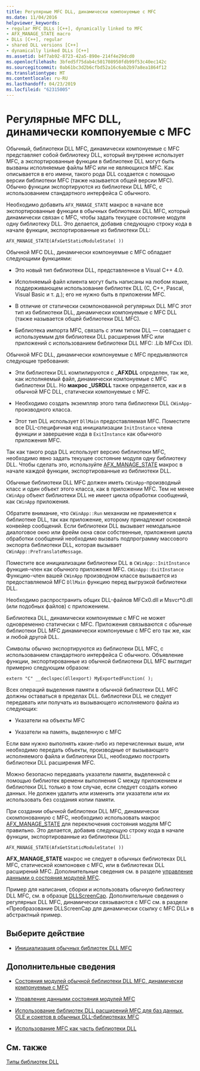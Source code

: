 ```yaml
---
title: Регулярные MFC DLL, динамически компонуемые с MFC
ms.date: 11/04/2016
helpviewer_keywords:
- regular MFC DLLs [C++], dynamically linked to MFC
- AFX_MANAGE_STATE macro
- DLLs [C++], regular
- shared DLL versions [C++]
- dynamically linked DLLs [C++]
ms.assetid: b4f7ab92-8723-42a5-890e-214f4e29dcd0
ms.openlocfilehash: 3bfed5f75dab4c501708950fdb99f53c40ec142c
ms.sourcegitcommit: 0ab61bc3d2b6cfbd52a16c6ab2b97a8ea1864f12
ms.translationtype: MT
ms.contentlocale: ru-RU
ms.lasthandoff: 04/23/2019
ms.locfileid: "62315005"
---
```

# <a name="regular-mfc-dlls-dynamically-linked-to-mfc"></a>Регулярные MFC DLL, динамически компонуемые с MFC

Обычный, библиотеки DLL MFC, динамически компонуемые с MFC представляет собой библиотеку DLL, который внутренне использует MFC, а экспортированные функции в библиотеке DLL могут быть вызваны исполняемые файлы MFC или не являющихся MFC. Как описывается в его имени, такого рода DLL создается с помощью версии библиотеки MFC (также называется общей версии MFC). Обычно функции экспортируются из библиотеки DLL MFC, с использованием стандартного интерфейса C обычного.

Необходимо добавить `AFX_MANAGE_STATE` макрос в начале все экспортированные функции в обычных библиотеках DLL MFC, который динамически связан с MFC, чтобы задать текущее состояние модуля одну библиотеку DLL. Это делается, добавив следующую строку кода в начале функции, экспортированные из библиотеки DLL:

```
AFX_MANAGE_STATE(AfxGetStaticModuleState( ))
```

Обычной MFC DLL, динамически компонуемые с MFC обладает следующими функциями:

- Это новый тип библиотеки DLL, представленное в Visual C++ 4.0.

- Исполняемый файл клиента могут быть написаны на любом языке, поддерживающем использование библиотек DLL (C, C++, Pascal, Visual Basic и т. д.); его не нужно быть в приложении MFC.

- В отличие от статически скомпонованной регулярных DLL MFC этот тип из библиотеки DLL, динамически компонуемые с MFC DLL (также называется общей библиотеки DLL MFC).

- Библиотека импорта MFC, связать с этим типом DLL — совпадает с используемым для библиотеки DLL расширения MFC или приложений с использованием библиотеки DLL MFC: .Lib MFCxx (D).

Обычной MFC DLL, динамически компонуемые с MFC предъявляются следующие требования:

- Эти библиотеки DLL компилируются с **_AFXDLL** определен, так же, как исполняемый файл, динамически компонуемые с MFC библиотеки DLL. Но **макрос _USRDLL** также определяется, как и в обычной MFC DLL, статически компонуемые с MFC.

- Необходимо создать экземпляр этого типа библиотеки DLL `CWinApp`-производного класса.

- Этот тип DLL использует `DllMain` предоставляемая MFC. Поместите все DLL-специфичная код инициализации `InitInstance` члена функции и завершение кода в `ExitInstance` как обычного приложения MFC.

Так как такого рода DLL использует версию библиотеки MFC, необходимо явно задать текущее состояние модуля одну библиотеку DLL. Чтобы сделать это, используйте [AFX_MANAGE_STATE](../mfc/reference/extension-dll-macros.md#afx_manage_state) макрос в начале каждой функции, экспортированные из библиотеки DLL.

Обычные библиотеки DLL MFC должен иметь `CWinApp`-производный класс и один объект этого класса, как в приложении MFC. Тем не менее `CWinApp` объект библиотеки DLL не имеет цикла обработки сообщений, как `CWinApp` приложения.

Обратите внимание, что `CWinApp::Run` механизм не применяется к библиотеке DLL, так как приложение, которому принадлежит основной конвейер сообщений. Если библиотеки DLL вызывает немодальное диалоговое окно или фрейм окна свои собственные, приложения цикла обработки сообщений необходимо вызвать подпрограмму массового экспорта библиотеки DLL, которая вызывает `CWinApp::PreTranslateMessage`.

Поместите все инициализации библиотеки DLL в `CWinApp::InitInstance` функция-член как обычного приложения MFC. `CWinApp::ExitInstance` Функцию-член вашей `CWinApp` производном классе вызывается из предоставляемой MFC `DllMain` функцию перед выгрузкой библиотеки DLL.

Необходимо распространить общих DLL-файлов MFCx0.dll и Msvcr*0.dll (или подобных файлов) с приложением.

Библиотека DLL, динамически компонуемые с MFC не может одновременно статически с MFC. Приложения связываются с обычные библиотеки DLL MFC динамически компонуемые с MFC его так же, как и любой другой DLL.

Символы обычно экспортируются из библиотеки DLL MFC, с использованием стандартного интерфейса C обычного. Объявление функции, экспортированные из обычной библиотеки DLL MFC выглядит примерно следующим образом:

```
extern "C" __declspec(dllexport) MyExportedFunction( );
```

Всех операций выделения памяти в обычной библиотеки DLL MFC должны оставаться в пределах DLL. библиотеки DLL не следует передавать или получать из вызывающего исполняемого файла из следующих:

- Указатели на объекты MFC

- Указатели на память, выделенную с MFC

Если вам нужно выполнять какие-либо из перечисленных выше, или необходимо передать объекты, производные от вызывающего исполняемого файла и библиотеки DLL, необходимо построить библиотеки DLL расширения MFC.

Можно безопасно передавать указатели памяти, выделенной с помощью библиотек времени выполнения C между приложением и библиотеки DLL только в том случае, если следует создать копию данных. Не должен удалить или изменить эти указатели или их использовать без создания копии памяти.

При создании обычной библиотеки DLL MFC, динамически скомпонованную с MFC, необходимо использовать макрос [AFX_MANAGE_STATE](../mfc/reference/extension-dll-macros.md#afx_manage_state) для переключения состояния модуля MFC правильно. Это делается, добавив следующую строку кода в начале функции, экспортированные из библиотеки DLL:

```
AFX_MANAGE_STATE(AfxGetStaticModuleState( ))
```

**AFX_MANAGE_STATE** макрос не следует в обычных библиотеках DLL MFC, статической компоновке с MFC, или в библиотеках DLL расширений MFC. Дополнительные сведения см. в разделе [управление данными о состояния модулей MFC](../mfc/managing-the-state-data-of-mfc-modules.md).

Пример для написания, сборки и использовать обычную библиотеку DLL MFC, см. в образце [DLLScreenCap](https://github.com/Microsoft/VCSamples/tree/master/VC2010Samples/MFC/advanced/DllScreenCap). Дополнительные сведения о регулярных DLL MFC, динамически связываются с MFC см. в разделе «Преобразование DLLScreenCap для динамически ссылку с MFC DLL» в абстрактный пример.

## <a name="what-do-you-want-to-do"></a>Выберите действие

- [Инициализация обычных библиотек DLL MFC](run-time-library-behavior.md#initializing-regular-dlls)

## <a name="what-do-you-want-to-know-more-about"></a>Дополнительные сведения

- [Состояния модулей обычной библиотеки DLL MFC, динамически компонуемые с MFC](module-states-of-a-regular-dll-dynamically-linked-to-mfc.md)

- [Управление данными состояния модулей MFC](../mfc/managing-the-state-data-of-mfc-modules.md)

- [Использование библиотек DLL расширений MFC для баз данных, OLE и сокетов в обычных DLL-библиотеках MFC](using-database-ole-and-sockets-extension-dlls-in-regular-dlls.md)

- [Использование MFC как часть библиотеки DLL](../mfc/tn011-using-mfc-as-part-of-a-dll.md)

## <a name="see-also"></a>См. также

[Типы библиотек DLL](kinds-of-dlls.md)
